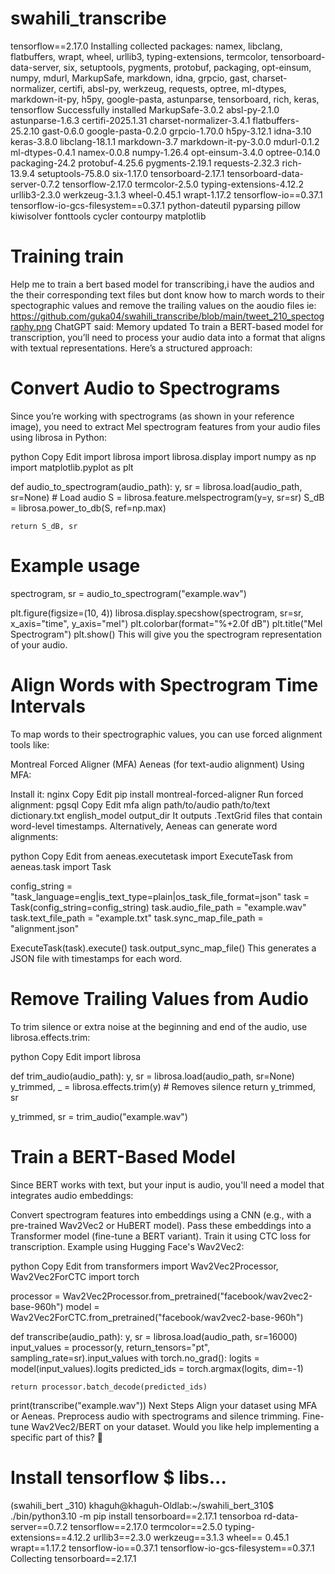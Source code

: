 # swahili_transcribe
tensorflow==2.17.0
Installing collected packages: namex, libclang, flatbuffers, wrapt, wheel, urllib3, typing-extensions, termcolor, tensorboard-data-server, six, setuptools, pygments, protobuf, packaging, opt-einsum, numpy, mdurl, MarkupSafe, markdown, idna, grpcio, gast, charset-normalizer, certifi, absl-py, werkzeug, requests, optree, ml-dtypes, markdown-it-py, h5py, google-pasta, astunparse, tensorboard, rich, keras, tensorflow
Successfully installed MarkupSafe-3.0.2 absl-py-2.1.0 astunparse-1.6.3 certifi-2025.1.31 charset-normalizer-3.4.1 flatbuffers-25.2.10 gast-0.6.0 google-pasta-0.2.0 grpcio-1.70.0 h5py-3.12.1 idna-3.10 keras-3.8.0 libclang-18.1.1 markdown-3.7 markdown-it-py-3.0.0 mdurl-0.1.2 ml-dtypes-0.4.1 namex-0.0.8 numpy-1.26.4 opt-einsum-3.4.0 optree-0.14.0 packaging-24.2 protobuf-4.25.6 pygments-2.19.1 requests-2.32.3 rich-13.9.4 setuptools-75.8.0 six-1.17.0 tensorboard-2.17.1 tensorboard-data-server-0.7.2 tensorflow-2.17.0 termcolor-2.5.0 typing-extensions-4.12.2 urllib3-2.3.0 werkzeug-3.1.3 wheel-0.45.1 wrapt-1.17.2 tensorflow-io==0.37.1 tensorflow-io-gcs-filesystem==0.37.1 python-dateutil  pyparsing pillow kiwisolver fonttools cycler contourpy matplotlib
# Training train
Help me to train a bert based model for transcribing,i have the audios and the their corresponding text files but dont know how to march words to their spectographic values and remove the trailing values on the aoudio files ie: https://github.com/guka04/swahili_transcribe/blob/main/tweet_210_spectography.png
ChatGPT said:
Memory updated
To train a BERT-based model for transcription, you’ll need to process your audio data into a format that aligns with textual representations. Here’s a structured approach:
# Convert Audio to Spectrograms
Since you’re working with spectrograms (as shown in your reference image), you need to extract Mel spectrogram features from your audio files using librosa in Python:

python
Copy
Edit
import librosa
import librosa.display
import numpy as np
import matplotlib.pyplot as plt

def audio_to_spectrogram(audio_path):
    y, sr = librosa.load(audio_path, sr=None)  # Load audio
    S = librosa.feature.melspectrogram(y=y, sr=sr)
    S_dB = librosa.power_to_db(S, ref=np.max)
    
    return S_dB, sr

# Example usage
spectrogram, sr = audio_to_spectrogram("example.wav")

plt.figure(figsize=(10, 4))
librosa.display.specshow(spectrogram, sr=sr, x_axis="time", y_axis="mel")
plt.colorbar(format="%+2.0f dB")
plt.title("Mel Spectrogram")
plt.show()
This will give you the spectrogram representation of your audio.

# Align Words with Spectrogram Time Intervals
To map words to their spectrographic values, you can use forced alignment tools like:

Montreal Forced Aligner (MFA)
Aeneas (for text-audio alignment)
Using MFA:

Install it:
nginx
Copy
Edit
pip install montreal-forced-aligner
Run forced alignment:
pgsql
Copy
Edit
mfa align path/to/audio path/to/text dictionary.txt english_model output_dir
It outputs .TextGrid files that contain word-level timestamps.
Alternatively, Aeneas can generate word alignments:

python
Copy
Edit
from aeneas.executetask import ExecuteTask
from aeneas.task import Task

config_string = "task_language=eng|is_text_type=plain|os_task_file_format=json"
task = Task(config_string=config_string)
task.audio_file_path = "example.wav"
task.text_file_path = "example.txt"
task.sync_map_file_path = "alignment.json"

ExecuteTask(task).execute()
task.output_sync_map_file()
This generates a JSON file with timestamps for each word.

# Remove Trailing Values from Audio
To trim silence or extra noise at the beginning and end of the audio, use librosa.effects.trim:

python
Copy
Edit
import librosa

def trim_audio(audio_path):
    y, sr = librosa.load(audio_path, sr=None)
    y_trimmed, _ = librosa.effects.trim(y)  # Removes silence
    return y_trimmed, sr

y_trimmed, sr = trim_audio("example.wav")
# Train a BERT-Based Model
Since BERT works with text, but your input is audio, you'll need a model that integrates audio embeddings:

Convert spectrogram features into embeddings using a CNN (e.g., with a pre-trained Wav2Vec2 or HuBERT model).
Pass these embeddings into a Transformer model (fine-tune a BERT variant).
Train it using CTC loss for transcription.
Example using Hugging Face's Wav2Vec2:

python
Copy
Edit
from transformers import Wav2Vec2Processor, Wav2Vec2ForCTC
import torch

processor = Wav2Vec2Processor.from_pretrained("facebook/wav2vec2-base-960h")
model = Wav2Vec2ForCTC.from_pretrained("facebook/wav2vec2-base-960h")

def transcribe(audio_path):
    y, sr = librosa.load(audio_path, sr=16000)
    input_values = processor(y, return_tensors="pt", sampling_rate=sr).input_values
    with torch.no_grad():
        logits = model(input_values).logits
    predicted_ids = torch.argmax(logits, dim=-1)
    
    return processor.batch_decode(predicted_ids)

print(transcribe("example.wav"))
Next Steps
Align your dataset using MFA or Aeneas.
Preprocess audio with spectrograms and silence trimming.
Fine-tune Wav2Vec2/BERT on your dataset.
Would you like help implementing a specific part of this? 🚀
# Install tensorflow $ libs...
(swahili_bert _310) khaguh@khaguh-Oldlab:~/swahili_bert_310$ ./bin/python3.10 -m pip install tensorboard==2.17.1 tensorboa
rd-data-server==0.7.2 tensorflow==2.17.0 termcolor==2.5.0 typing-extensions==4.12.2 urllib3==2.3.0 werkzeug==3.1.3 wheel==
0.45.1 wrapt==1.17.2 tensorflow-io==0.37.1 tensorflow-io-gcs-filesystem==0.37.1
Collecting tensorboard==2.17.1


